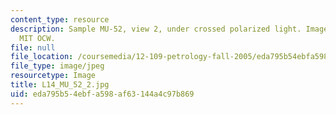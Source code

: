```yaml
---
content_type: resource
description: Sample MU-52, view 2, under crossed polarized light. Image courtesy of
  MIT OCW.
file: null
file_location: /coursemedia/12-109-petrology-fall-2005/eda795b54ebfa598af63144a4c97b869_L14_MU_52_2.jpg
file_type: image/jpeg
resourcetype: Image
title: L14_MU_52_2.jpg
uid: eda795b5-4ebf-a598-af63-144a4c97b869
---
```

